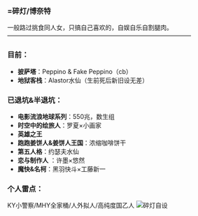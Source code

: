 ### **=碎灯/博奈特**
一般路过挑食同人女，只搞自己喜欢的，自娱自乐自割腿肉。
——————————————————————————————
### **目前：**
- **披萨塔**：Peppino & Fake Peppino（cb）
- **地狱客栈**：Alastor水仙（生前死后新旧设无差）

### **已退坑&半退坑：**
- **电影流浪地球系列**：550兆，数生组
- **时空中的绘旅人**：罗夏×小画家
- **英雄之王**
- **跑跑姜饼人&姜饼人王国**：浓缩咖啡饼干
- **第五人格**：约瑟夫水仙
- **恋与制作人** ：许墨×悠然
- **魔快&名柯**：黑羽快斗×工藤新一

### **个人雷点：**
KY小警察/MHY全家桶/人外拟人/高纯度国乙人
![碎灯自设](https://github.com/BrokenLightsss/BrokenLightsss.github.io/assets/174887552/7a00ae78-8984-4e5d-8e49-aaa566b8d16f)